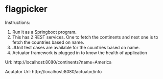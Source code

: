 # flagpicker

Instructions: 
1. Run it as a Springboot program.
2. This has 2 REST services. One to fetch the continents and next one is to fetch the countries based on name.
3. JUnit test cases are available for the countries based on name.
4. Actuator framework is plugged in to know the health of application

Url: http://localhost:8080/continents?name=America

Acutator Url:
http://localhost:8080/actuator/info
